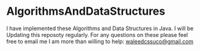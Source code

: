 # AlgorithmsAndDataStructures
I have implemented these Algorithms and Data Structures in Java. I will be Updating this reposoty regularly.
For any questions on these please feel free to email me I am more than willing to help: waleedcssuco@gmail.com


 
